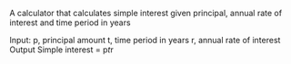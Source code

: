 A calculator that calculates simple interest given principal, annual rate of interest and time period in years

Input:
  p, principal amount
  t, time period in years
  r, annual rate of interest
Output
  Simple interest = p*t*r
